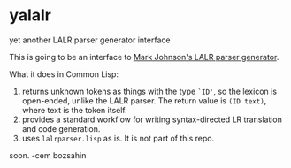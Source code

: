 # yalalr
yet another LALR parser generator interface

This is going to be an interface to <a href="http://web.science.mq.edu.au/~mjohnson/code/lalrparser.lisp">Mark Johnson's LALR parser generator</a>.

What it does in Common Lisp:

1. returns unknown tokens as things with the type <code>`ID'</code>, so the lexicon is open-ended, unlike the LALR parser. The return value is <code>(ID text)</code>, where text is the token itself.
2. provides a standard workflow for writing syntax-directed LR translation and code generation.
3. uses <code>lalrparser.lisp</code> as is. It is not part of this repo.

soon.
-cem bozsahin
